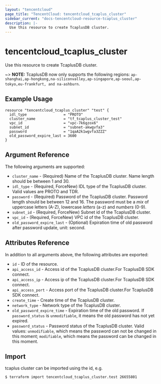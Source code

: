 ```yaml
---
layout: "tencentcloud"
page_title: "TencentCloud: tencentcloud_tcaplus_cluster"
sidebar_current: "docs-tencentcloud-resource-tcaplus_cluster"
description: |-
  Use this resource to create TcaplusDB cluster.
---
```


# tencentcloud_tcaplus_cluster

Use this resource to create TcaplusDB cluster.

~> **NOTE:** TcaplusDB now only supports the following regions: `ap-shanghai,ap-hongkong,na-siliconvalley,ap-singapore,ap-seoul,ap-tokyo,eu-frankfurt, and na-ashburn`.

## Example Usage

```hcl
resource "tencentcloud_tcaplus_cluster" "test" {
  idl_type                 = "PROTO"
  cluster_name             = "tf_tcaplus_cluster_test"
  vpc_id                   = "vpc-7k6gzox6"
  subnet_id                = "subnet-akwgvfa3"
  password                 = "1qaA2k1wgvfa3ZZZ"
  old_password_expire_last = 3600
}
```

## Argument Reference

The following arguments are supported:

* `cluster_name` - (Required) Name of the TcaplusDB cluster. Name length should be between 1 and 30.
* `idl_type` - (Required, ForceNew) IDL type of the TcaplusDB cluster. Valid values are PROTO and TDR.
* `password` - (Required) Password of the TcaplusDB cluster. Password length should be between 12 and 16. The password must be a *mix* of uppercase letters (A-Z), lowercase *letters* (a-z) and *numbers* (0-9).
* `subnet_id` - (Required, ForceNew) Subnet id of the TcaplusDB cluster.
* `vpc_id` - (Required, ForceNew) VPC id of the TcaplusDB cluster.
* `old_password_expire_last` - (Optional) Expiration time of old password after password update, unit: second.

## Attributes Reference

In addition to all arguments above, the following attributes are exported:

* `id` - ID of the resource.
* `api_access_id` - Access id of the TcaplusDB cluster.For TcaplusDB SDK connect.
* `api_access_ip` - Access ip of the TcaplusDB cluster.For TcaplusDB SDK connect.
* `api_access_port` - Access port of the TcaplusDB cluster.For TcaplusDB SDK connect.
* `create_time` - Create time of the TcaplusDB cluster.
* `network_type` - Network type of the TcaplusDB cluster.
* `old_password_expire_time` - Expiration time of the old password. If `password_status` is `unmodifiable`, it means the old password has not yet expired.
* `password_status` - Password status of the TcaplusDB cluster. Valid values: `unmodifiable`, which means the password can not be changed in this moment; `modifiable`, which means the password can be changed in this moment.


## Import

tcaplus cluster can be imported using the id, e.g.

```
$ terraform import tencentcloud_tcaplus_cluster.test 26655801
```

